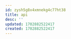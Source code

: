 ```yaml
---
id: zysh5g8x4xmnekg4c77ht38
title: api
desc: ''
updated: 1702882522417
created: 1702882522417
---
```

